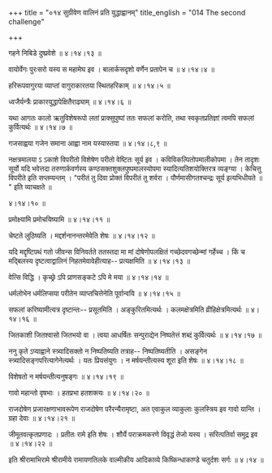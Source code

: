 +++
title = "०१४ सुग्रीवेण वालिनं प्रति युद्धाह्वानम्"
title_english = "014 The second challenge"

+++


गहने निबिडे दुष्प्रवेशे  ॥  ४।१४।१३  ॥   

  

वायोर्वेगः पुरःसरो यस्य स महामेघ इव । बालार्कसदृशो वर्णेन प्रतापेन च  ॥ 
४।१४।४  ॥   

  

हरिरूपवागुरया व्याप्तां वागुराकारतया स्थितहरिकाम्  ॥  ४।१४।५  ॥   

  

ध्वजैर्यन्त्रैः प्राकारयुद्धापेक्षितैराढ्याम्  ॥  ४।१४।६  ॥   

  

यथा आगतः कालो ऋतुविशेषरूपो लतां प्राक्सुपुष्पां ततः सफलां करोति, तथा
स्वकृतप्रतिज्ञां त्वमपि सफलां कुर्वित्यर्थः  ॥  ४।१४।७  ॥   

  

गजसाह्वया गजेन समाना आह्वा नाम यस्यास्तया  ॥  ४।१४।८,९  ॥   

  

नक्षत्रमालया ऽ ऽकाशे विपरीतो विशेषेण परीतो वेष्टितः सूर्य इव ।
कविविकल्पितोपमालीकोपमा । तेन तादृशः सूर्यो यदि भवेत्तदा तरुणार्कवर्णस्य
कण्ठसक्तशुक्लपुष्पमालस्योपमा स्यादित्यतिशयोक्तिरत्र व्यङ्ग्या । केचित्तु
विपरीते इति सप्तम्यन्तम् । "परीतं तु दिवा प्रोक्तं विपरीतं तु शर्वरा ।
पौर्णमासीगतश्चन्द्रः सूर्य इत्यभिधीयते  ॥ " इति व्याचक्षते  ॥   

४।१४।१०  ॥   

प्रमोक्ष्यामि प्रमोचयिष्यामि  ॥  ४।१४।११  ॥   

  

चेष्टते लुठिष्यति । मद्दर्शनानन्तरमेवेति शेषः  ॥  ४।१४।१२  ॥   

  

यदि मद्दृष्टिपथं गतो जीवन्स विनिवर्तते ततस्तदा मा मां दोषेणोपलक्षितं
गच्छेदवगच्छेन्मां गर्हेच्च । किं च मद्बिलस्य दृष्टत्वाद्वालिनं
निहतमेवावेहीत्याह-- प्रत्यक्षमिति  ॥  ४।१४।१३  ॥   

  

वेत्सि विद्धि । कृच्छ्रे ऽपि प्राणसङ्कटे ऽपि मे मया  ॥  ४।१४।१४  ॥   

  

धर्मलोभेन धर्मलिप्सया परीतेन व्याप्तचित्तेनेति पूर्वान्वयि  ॥  ४।१४।१५
 ॥   

  

सफलां करिष्यामीत्यत्र दृष्टान्तः-- प्रसूतमिति । अङ्कुरितमित्यर्थः ।
कलमक्षेत्रमिति व्रीहिक्षेत्रमित्यर्थः  ॥  ४।१४।१६  ॥   

  

जितकाशी जितश्वासो जितभयो वा । त्वया आधर्षितः सन्पुराद्येन निष्पतेत्तं
शब्दं कुर्वित्यर्थः  ॥  ४।१४।१७  ॥   

  

ननु कृते ऽप्याह्वाने स्त्र्यादिसक्तो न निष्पतिष्यति तत्राह--
निष्पतिष्यतीति । असङ्गेन स्त्र्यादिसङ्गपरित्यागेनेत्यर्थः । यतः
प्रियसंयुगः । न मर्षयन्तीत्यस्य शूरा इति शेषः  ॥  ४।१४।१८  ॥   

  

विशेषतो न मर्षयन्तीत्यनुषङ्गः  ॥  ४।१४।१९  ॥   

  

गावो महान्तो वृषभाः । हतप्रभा हतशक्त्यः  ॥  ४।१४।२०  ॥   

  

राजदोषेण प्रजारक्षणाभावरूपेण राजदोषेण परैरन्यैरामृष्टा, अत एवाकुल
व्याकुलाः कुलस्त्रिय इव गावो यान्ति । ग्रहा देवाः  ॥  ४।१४।२१  ॥   

  

जीमूतवत्कृतप्रणादः । प्रतीतः रामे इति शेषः । शौर्ये पराक्रमकरणे विवृद्धं
तेजो यस्य । सरित्पतिर्वा समुद्र इव  ॥  ४।१४।२२  ॥   

  

इति श्रीरामाभिरामे श्रीरामीये रामायणतिलके वाल्मीकीय आदिकाव्ये
किष्किन्धाकाण्डे चतुर्दशः सर्गः  ॥  ४।१४  ॥   

  


